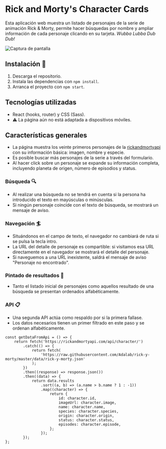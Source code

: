 # Rick and Morty's Character Cards

Esta aplicación web muestra un listado de personajes de la serie de animación Rick & Morty, permite hacer búsquedas por nombre y ampliar información de cada personaje clicando en su tarjeta. 
_Wubba Lubba Dub Dub!_


![Captura de pantalla](https://github.com/mariaozamiz/rick-and-morty-character-cards/blob/master/src/images/rickymorty.jpg?raw=true)


## Instalación 🔧

1. Descarga el repositorio.
2. Instala las dependencias con ```npm install```.
3. Arranca el proyecto con ```npm start```.
   

## Tecnologías utilizadas

- React (hooks, router) y CSS (Sass).
- ⚠️ La página aún no está adaptada a dispositivos móviles.

## Características generales

-  La página muestra los veinte primeros personajes de la [rickandmortyapi](https://rickandmortyapi.com/documentation/#get-all-characters) con su información básica: imagen, nombre y especie.
-  Es posible buscar más personajes de la serie a través del formulario.
-  Al hacer click sobre un personaje se expande su información completa, incluyendo planeta de origen, número de episodios y status.

### Búsqueda 🔍

- Al realizar una búsqueda no se tendrá en cuenta si la persona ha introducido el texto en mayúsculas o minúsculas.
- Si ningún personaje coincide con el texto de búsqueda, se mostrará un mensaje de aviso.

### Navegación 🏄

- Situándonos en el campo de texto, el navegador no cambiará de ruta si se pulsa la tecla intro.
- La URL del detalle de personaje es compartible: si visitamos esa URL directamente en el navegador se mostrará el detalle del personaje.
- Si naveguemos a una URL inexistente, saldrá el mensaje de aviso "Personaje no encontrado".

### Pintado de resultados 🥒

-  Tanto el listado inicial de personajes como aquellos resultado de una búsqueda se presentan ordenados alfabéticamente.

### API 📋

- Una segunda API actúa como respaldo por si la primera fallase.
- Los datos necesarios tienen un primer filtrado en este paso y se ordenan alfabéticamente.

```
const getDataFromApi = () => {
    return fetch('https://rickandmortyapi.com/api/character/')
        .catch(() => {
            return fetch(
                'https://raw.githubusercontent.com/Adalab/rick-y-morty/master/data/rick-y-morty.json'
            );
        })
        .then((response) => response.json())
        .then((data) => {
            return data.results
                .sort((a, b) => (a.name > b.name ? 1 : -1))
                .map((character) => {
                    return {
                        id: character.id,
                        imageUrl: character.image,
                        name: character.name,
                        species: character.species,
                        origin: character.origin,
                        status: character.status,
                        episodes: character.episode,
                    };
                });
        });
};
